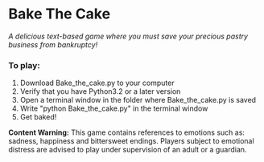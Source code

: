 # Bake The Cake
*A delicious text-based game where you must save your precious pastry business from bankruptcy!*

### To play: 
1. Download Bake_the_cake.py to your computer
2. Verify that you have Python3.2 or a later version
3. Open a terminal window in the folder where Bake_the_cake.py is saved
4. Write "python Bake_the_cake.py" in the terminal window
5. Get baked!

**Content Warning:** This game contains references to emotions such as: sadness, happiness and bittersweet endings. Players subject to emotional distress are advised to play under supervision of an adult or a guardian. 
